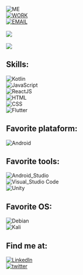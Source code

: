 ![ME](https://img.shields.io/badge/Programmer-Orlando%20N.%20Rodriguez-blue)<br>
[![WORK](https://img.shields.io/badge/Work-Android%20Developer%20at%20Inmersoft-brightgreen)](https://github.com/orgs/inmersoft-dev/teams/software-development)<br>
[![EMAIL](https://img.shields.io/badge/Email-dfashion.corp@gmail.com-9cf)](mailto:dfashion.corp@gmail.com)
<br>
<br>
<img src="https://cr-ss-service.azurewebsites.net/api/ScreenShot?widget=summary&username=Qu35t64&badges=4&show-avatar=true&style=--header-bg-color:%233398FF;--border-radius:10px" />
<br>
<br>
<img
  src="https://cr-ss-service.azurewebsites.net/api/ScreenShot?widget=activity&username=Qu35t64&labels=true"
/>
 <br>
## Skills:

![Kotlin](https://img.shields.io/badge/Kotlin-0095D5?style=for-the-badge&logo=kotlin&logoColor=white&labelColor=101010)</br>
![JavaScript](https://img.shields.io/badge/JavaScript-yellow?style=for-the-badge&logo=javascript&logoColor=white&labelColor=101010)</br>
![ReactJS](https://img.shields.io/badge/React-blue?style=for-the-badge&logo=react&logoColor=white&labelColor=101010)</br>
![HTML](https://img.shields.io/badge/Html-orange?style=for-the-badge&logo=html5&logoColor=white&labelColor=101010)</br>
![CSS](https://img.shields.io/badge/Css-blue?style=for-the-badge&logo=css3&logoColor=white&labelColor=101010)</br>
![Flutter](https://img.shields.io/badge/Flutter-blue?style=for-the-badge&logo=flutter&logoColor=white&labelColor=101010)</br>

## Favorite plataform:
![Android](https://img.shields.io/badge/Android-3DDC84?style=for-the-badge&logo=android&logoColor=white&labelColor=101010)</br>

## Favorite tools:
![Android_Studio](https://img.shields.io/badge/Android_Studio-3DDC84?style=for-the-badge&logo=android-studio&logoColor=white&labelColor=101010)</br>
![Visual_Studio Code](https://img.shields.io/badge/Visual_Studio_Code-blue?style=for-the-badge&logo=visual-studio-code&logoColor=white&labelColor=101010)</br>
![Unity](https://img.shields.io/badge/Unity-black?style=for-the-badge&logo=unity&logoColor=white&labelColor=101010)</br>

## Favorite OS:
![Debian](https://img.shields.io/badge/Debian-red?style=for-the-badge&logo=debian&logoColor=white&labelColor=101010)</br>
![Kali](https://img.shields.io/badge/Kali-blue?style=for-the-badge&logo=kali-linux&logoColor=white&labelColor=101010)</br>
 
## Find me at:
[![LinkedIn](https://img.shields.io/badge/LinkedIn-Orlando_Novas_Rodriguez-0077B5?style=for-the-badge&logo=linkedin&logoColor=white&labelColor=101010)](https://www.linkedin.com/in/orlando-dev/)<br>
[![twitter](https://img.shields.io/badge/twitter-ORodrig02906451-0077B5?style=for-the-badge&logo=twitter&logoColor=white&labelColor=101010)](https://twitter.com/ORodrig02906451)
